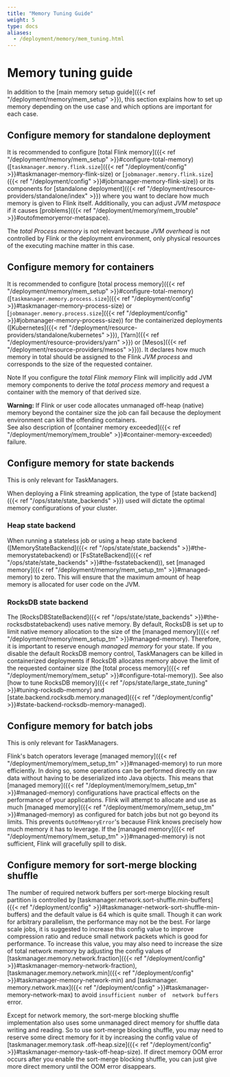 ```yaml
---
title: "Memory Tuning Guide"
weight: 5
type: docs
aliases:
  - /deployment/memory/mem_tuning.html
---
```

<!--
Licensed to the Apache Software Foundation (ASF) under one
or more contributor license agreements.  See the NOTICE file
distributed with this work for additional information
regarding copyright ownership.  The ASF licenses this file
to you under the Apache License, Version 2.0 (the
"License"); you may not use this file except in compliance
with the License.  You may obtain a copy of the License at

  http://www.apache.org/licenses/LICENSE-2.0

Unless required by applicable law or agreed to in writing,
software distributed under the License is distributed on an
"AS IS" BASIS, WITHOUT WARRANTIES OR CONDITIONS OF ANY
KIND, either express or implied.  See the License for the
specific language governing permissions and limitations
under the License.
-->

# Memory tuning guide

In addition to the [main memory setup guide]({{< ref "/deployment/memory/mem_setup" >}}), this section explains how to set up memory
depending on the use case and which options are important for each case.

## Configure memory for standalone deployment

It is recommended to configure [total Flink memory]({{< ref "/deployment/memory/mem_setup" >}}#configure-total-memory)
([`taskmanager.memory.flink.size`]({{< ref "/deployment/config" >}}#taskmanager-memory-flink-size) or [`jobmanager.memory.flink.size`]({{< ref "/deployment/config" >}}#jobmanager-memory-flink-size))
or its components for [standalone deployment]({{< ref "/deployment/resource-providers/standalone/index" >}}) where you want to declare how much memory
is given to Flink itself. Additionally, you can adjust *JVM metaspace* if it causes [problems]({{< ref "/deployment/memory/mem_trouble" >}}#outofmemoryerror-metaspace).

The *total Process memory* is not relevant because *JVM overhead* is not controlled by Flink or the deployment environment,
only physical resources of the executing machine matter in this case.

## Configure memory for containers

It is recommended to configure [total process memory]({{< ref "/deployment/memory/mem_setup" >}}#configure-total-memory)
([`taskmanager.memory.process.size`]({{< ref "/deployment/config" >}}#taskmanager-memory-process-size) or [`jobmanager.memory.process.size`]({{< ref "/deployment/config" >}}#jobmanager-memory-process-size))
for the containerized deployments ([Kubernetes]({{< ref "/deployment/resource-providers/standalone/kubernetes" >}}), [Yarn]({{< ref "/deployment/resource-providers/yarn" >}}) or [Mesos]({{< ref "/deployment/resource-providers/mesos" >}})).
It declares how much memory in total should be assigned to the Flink *JVM process* and corresponds to the size of the requested container.

<span class="label label-info">Note</span> If you configure the *total Flink memory* Flink will implicitly add JVM memory components
to derive the *total process memory* and request a container with the memory of that derived size.

<div class="alert alert-warning">
  <strong>Warning:</strong> If Flink or user code allocates unmanaged off-heap (native) memory beyond the container size
  the job can fail because the deployment environment can kill the offending containers.
</div>
See also description of [container memory exceeded]({{< ref "/deployment/memory/mem_trouble" >}}#container-memory-exceeded) failure.

## Configure memory for state backends

This is only relevant for TaskManagers.

When deploying a Flink streaming application, the type of [state backend]({{< ref "/ops/state/state_backends" >}}) used
will dictate the optimal memory configurations of your cluster.

### Heap state backend

When running a stateless job or using a heap state backend ([MemoryStateBackend]({{< ref "/ops/state/state_backends" >}}#the-memorystatebackend)
or [FsStateBackend]({{< ref "/ops/state/state_backends" >}}#the-fsstatebackend)), set [managed memory]({{< ref "/deployment/memory/mem_setup_tm" >}}#managed-memory) to zero.
This will ensure that the maximum amount of heap memory is allocated for user code on the JVM.

### RocksDB state backend

The [RocksDBStateBackend]({{< ref "/ops/state/state_backends" >}}#the-rocksdbstatebackend) uses native memory. By default,
RocksDB is set up to limit native memory allocation to the size of the [managed memory]({{< ref "/deployment/memory/mem_setup_tm" >}}#managed-memory).
Therefore, it is important to reserve enough *managed memory* for your state. If you disable the default RocksDB memory control,
TaskManagers can be killed in containerized deployments if RocksDB allocates memory above the limit of the requested container size
(the [total process memory]({{< ref "/deployment/memory/mem_setup" >}}#configure-total-memory)).
See also [how to tune RocksDB memory]({{< ref "/ops/state/large_state_tuning" >}}#tuning-rocksdb-memory)
and [state.backend.rocksdb.memory.managed]({{< ref "/deployment/config" >}}#state-backend-rocksdb-memory-managed).

## Configure memory for batch jobs

This is only relevant for TaskManagers.

Flink's batch operators leverage [managed memory]({{< ref "/deployment/memory/mem_setup_tm" >}}#managed-memory) to run more efficiently.
In doing so, some operations can be performed directly on raw data without having to be deserialized into Java objects.
This means that [managed memory]({{< ref "/deployment/memory/mem_setup_tm" >}}#managed-memory) configurations have practical effects
on the performance of your applications. Flink will attempt to allocate and use as much [managed memory]({{< ref "/deployment/memory/mem_setup_tm" >}}#managed-memory)
as configured for batch jobs but not go beyond its limits. This prevents `OutOfMemoryError`'s because Flink knows precisely
how much memory it has to leverage. If the [managed memory]({{< ref "/deployment/memory/mem_setup_tm" >}}#managed-memory) is not sufficient,
Flink will gracefully spill to disk.

## Configure memory for sort-merge blocking shuffle

The number of required network buffers per sort-merge blocking result partition is controlled by 
[taskmanager.network.sort-shuffle.min-buffers]({{< ref "/deployment/config" >}}#taskmanager-network-sort-shuffle-min-buffers)
and the default value is 64 which is quite small. Though it can work for arbitrary parallelism, the 
performance may not be the best. For large scale jobs, it is suggested to increase this config value 
to improve compression ratio and reduce small network packets which is good for performance. To increase 
this value, you may also need to increase the size of total network memory by adjusting the config 
values of [taskmanager.memory.network.fraction]({{< ref "/deployment/config" >}}#taskmanager-memory-network-fraction),
[taskmanager.memory.network.min]({{< ref "/deployment/config" >}}#taskmanager-memory-network-min) and [taskmanager.
memory.network.max]({{< ref "/deployment/config" >}}#taskmanager-memory-network-max) to avoid `insufficient number of 
network buffers` error.

Except for network memory, the sort-merge blocking shuffle implementation also uses some unmanaged 
direct memory for shuffle data writing and reading. So to use sort-merge blocking shuffle, you may 
need to reserve some direct memory for it by increasing the config value of [taskmanager.memory.task
.off-heap.size]({{< ref "/deployment/config" >}}#taskmanager-memory-task-off-heap-size). If direct memory OOM error 
occurs after you enable the sort-merge blocking shuffle, you can just give more direct memory until 
the OOM error disappears.
